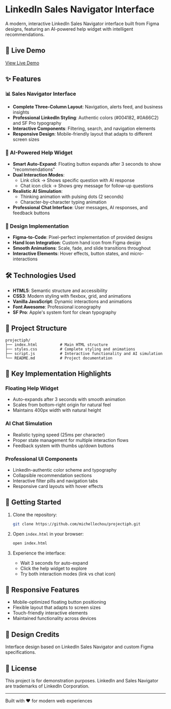# LinkedIn Sales Navigator Interface

A modern, interactive LinkedIn Sales Navigator interface built from Figma designs, featuring an AI-powered help widget with intelligent recommendations.

## 🚀 Live Demo

[View Live Demo](https://michellechou.github.io/projectiph)

## ✨ Features

### 📊 Sales Navigator Interface
- **Complete Three-Column Layout**: Navigation, alerts feed, and business insights
- **Professional LinkedIn Styling**: Authentic colors (#004182, #0A66C2) and SF Pro typography
- **Interactive Components**: Filtering, search, and navigation elements
- **Responsive Design**: Mobile-friendly layout that adapts to different screen sizes

### 🤖 AI-Powered Help Widget
- **Smart Auto-Expand**: Floating button expands after 3 seconds to show "recommendations"
- **Dual Interaction Modes**: 
  - Link click → Shows specific question with AI response
  - Chat icon click → Shows grey message for follow-up questions
- **Realistic AI Simulation**: 
  - Thinking animation with pulsing dots (2 seconds)
  - Character-by-character typing animation
- **Professional Chat Interface**: User messages, AI responses, and feedback buttons

### 🎨 Design Implementation
- **Figma-to-Code**: Pixel-perfect implementation of provided designs
- **Hand Icon Integration**: Custom hand icon from Figma design
- **Smooth Animations**: Scale, fade, and slide transitions throughout
- **Interactive Elements**: Hover effects, button states, and micro-interactions

## 🛠 Technologies Used

- **HTML5**: Semantic structure and accessibility
- **CSS3**: Modern styling with flexbox, grid, and animations
- **Vanilla JavaScript**: Dynamic interactions and animations
- **Font Awesome**: Professional iconography
- **SF Pro**: Apple's system font for clean typography

## 📁 Project Structure

```
projectiph/
├── index.html          # Main HTML structure
├── styles.css          # Complete styling and animations
├── script.js           # Interactive functionality and AI simulation
└── README.md           # Project documentation
```

## 🎯 Key Implementation Highlights

### Floating Help Widget
- Auto-expands after 3 seconds with smooth animation
- Scales from bottom-right origin for natural feel
- Maintains 400px width with natural height

### AI Chat Simulation
- Realistic typing speed (25ms per character)
- Proper state management for multiple interaction flows
- Feedback system with thumbs up/down buttons

### Professional UI Components
- LinkedIn-authentic color scheme and typography
- Collapsible recommendation sections
- Interactive filter pills and navigation tabs
- Responsive card layouts with hover effects

## 🚀 Getting Started

1. Clone the repository:
   ```bash
   git clone https://github.com/michellechou/projectiph.git
   ```

2. Open `index.html` in your browser:
   ```bash
   open index.html
   ```

3. Experience the interface:
   - Wait 3 seconds for auto-expand
   - Click the help widget to explore
   - Try both interaction modes (link vs chat icon)

## 📱 Responsive Features

- Mobile-optimized floating button positioning
- Flexible layout that adapts to screen sizes
- Touch-friendly interactive elements
- Maintained functionality across devices

## 🎨 Design Credits

Interface design based on LinkedIn Sales Navigator and custom Figma specifications.

## 📄 License

This project is for demonstration purposes. LinkedIn and Sales Navigator are trademarks of LinkedIn Corporation.

---

Built with ❤️ for modern web experiences 